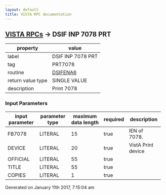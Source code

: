 ```yaml
---
layout: default
title: VISTA RPC documentation
---
```




## [VISTA RPCs](TableOfContent.md) &#8594; DSIF INP 7078 PRT 

 property | value 
--- | --- 
 label | DSIF INP 7078 PRT
 tag | PRT7078
 routine | [DSIFENA6](http://code.osehra.org/dox/Routine_DSIFENA6_source.html)
 return value type | SINGLE VALUE
 description | Print 7078

### Input Parameters

| input parameter | parameter type | maximum data length | required | description | 
| --- | --- | --- | --- | --- | 
| FB7078 | LITERAL | 15 | true | IEN of 7078. | 
| DEVICE | LITERAL | 20 | true | VistA Print device | 
| OFFICIAL | LITERAL | 55 | true |  | 
| TITLE | LITERAL | 55 | true |  | 
| COPIES | LITERAL | 1 | true |  | 




 Generated on January 11th 2017, 7:15:04 am